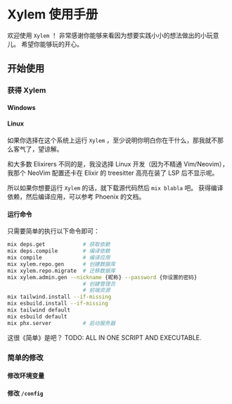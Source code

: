 # Xylem 使用手册

欢迎使用 `Xylem` ！
非常感谢你能够来看因为想要实践小小的想法做出的小玩意儿。
希望你能够玩的开心。

## 开始使用

### 获得 Xylem

#### Windows

#### Linux

如果你选择在这个系统上运行 `Xylem` ，至少说明你明白你在干什么，那我就不那么客气了，望谅解。

和大多数 Elixirers 不同的是，我没选择 Linux 开发（因为不精通 Vim/Neovim），我那个 NeoVim 配置还卡在 Elixir 的 treesitter 高亮在装了 LSP 后不显示呢。

所以如果你想要运行 `Xylem` 的话，就下载源代码然后 `mix blabla` 吧。
获得编译依赖，然后编译应用，可以参考 Phoenix 的文档。

#### 运行命令

只需要简单的执行以下命令即可：

```sh
mix deps.get            # 获取依赖
mix deps.compile        # 编译依赖
mix compile             # 编译应用
mix xylem.repo.gen      # 创建数据库
mix xylem.repo.migrate  # 迁移数据库
mix xylem.admin.gen --nickname {昵称} --password {你设置的密码}
                        # 创建管理员
                        # 前端资源
mix tailwind.install --if-missing
mix esbuild.install --if-missing
mix tailwind default
mix esbuild default
mix phx.server          # 启动服务器
```

这很《简单》是吧？
TODO: ALL IN ONE SCRIPT AND EXECUTABLE.

### 简单的修改

#### 修改环境变量

#### 修改 `/config`
